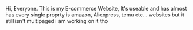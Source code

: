 Hi, Everyone.
This is my E-commerce Website, It's useable and has almost has every single proprty is amazon, Aliexpress, temu etc... websites but it still isn't multipaged
i am working on it tho

